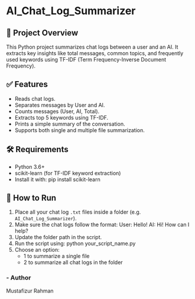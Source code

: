 # AI_Chat_Log_Summarizer

## 📄 Project Overview
This Python project summarizes chat logs between a user and an AI. It extracts key insights like total messages, common topics, and frequently used keywords using TF-IDF (Term Frequency-Inverse Document Frequency).

## ✅ Features
- Reads chat logs.
- Separates messages by User and AI.
- Counts messages (User, AI, Total).
- Extracts top 5 keywords using TF-IDF.
- Prints a simple summary of the conversation.
- Supports both single and multiple file summarization.


## 🛠️ Requirements
- Python 3.6+
- scikit-learn (for TF-IDF keyword extraction)
- Install it with:
    pip install scikit-learn


## 🚀 How to Run
1. Place all your chat log `.txt` files inside a folder (e.g. `AI_Chat_Log_Summarizer`).
2. Make sure the chat logs follow the format:
   User: Hello!
   AI: Hi! How can I help?
3. Update the folder path in the script.
4. Run the script using: python your_script_name.py
5. Choose an option:
   - 1 to summarize a single file
   - 2 to summarize all chat logs in the folder


### - Author
Mustafizur Rahman
